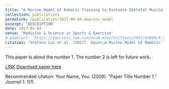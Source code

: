 ```yaml
---
title: "A Murine Model of Robotic Training to Evaluate Skeletal Muscle Recovery after Injury"
collection: publications
permalink: /publication/2017-04-04-maurine_model
excerpt: 'DESCRIPTION'
date: 2017-04-04
venue: 'Medicine & Science in Sports & Exercise'
# paperurl: 'https://journals.lww.com/acsm-msse/Fulltext/2017/04000/A_Murine_Model_of_Robotic_Training_to_Evaluate.26.aspx'
citation: 'Stefano Lai et al. (2017). &quot;A Murine Model of Robotic Training to Evaluate Skeletal Muscle Recovery after Injury.&quot; <i>Medicine & Science in Sports & Exercise</i>. 49.'
---
```

This paper is about the number 1. The number 2 is left for future work.

[LINK](https://journals.lww.com/acsm-msse/Fulltext/2017/04000/A_Murine_Model_of_Robotic_Training_to_Evaluate.26.aspx)
[Download paper here](../files/A_Murine_Model_of_Robotic_Training_to_Evaluate.26.pdf)

Recommended citation: Your Name, You. (2009). "Paper Title Number 1." <i>Journal 1</i>. 1(1).